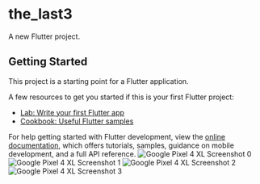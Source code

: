 # the_last3

A new Flutter project.

## Getting Started

This project is a starting point for a Flutter application.

A few resources to get you started if this is your first Flutter project:

- [Lab: Write your first Flutter app](https://docs.flutter.dev/get-started/codelab)
- [Cookbook: Useful Flutter samples](https://docs.flutter.dev/cookbook)

For help getting started with Flutter development, view the
[online documentation](https://docs.flutter.dev/), which offers tutorials,
samples, guidance on mobile development, and a full API reference.
![Google Pixel 4 XL Screenshot 0](https://user-images.githubusercontent.com/36492571/174509404-edc66a4d-c1f0-4e29-9dbc-3031093e583a.png)
![Google Pixel 4 XL Screenshot 1](https://user-images.githubusercontent.com/36492571/174509414-ea8015eb-a934-45db-a0b2-0ea62f0cefab.png)
![Google Pixel 4 XL Screenshot 2](https://user-images.githubusercontent.com/36492571/174509431-e2dd84e2-4288-480c-9175-6c202f2504a1.png)
![Google Pixel 4 XL Screenshot 3](https://user-images.githubusercontent.com/36492571/174509454-c5b37f11-72e4-4337-991f-b3b77ae58056.png)
